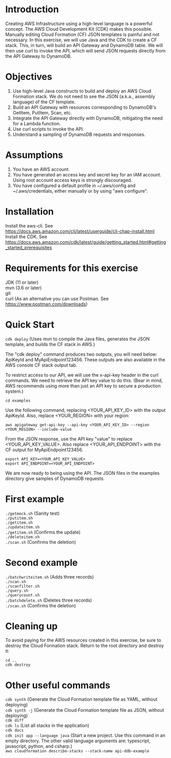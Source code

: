 # Introduction
Creating AWS Infrastructure using a high-level language is a powerful concept. The AWS Cloud Development Kit (CDK) makes this possible.
Manually editing Cloud Formation (CF) JSON templates is painful and not necessary.
In this exercise, we will use Java and the CDK to create a CF stack. This, in turn, will build an API Gateway and DynamoDB table.
We will then use curl to invoke the API, which will send JSON requests directly from the API Gateway to DynamoDB.

# Objectives
1. Use high-level Java constructs to build and deploy an AWS Cloud Formation stack. We do not need to see the JSON (a.k.a., assembly language) of the CF template.
2. Build an API Gateway with resources corresponding to DynamoDB's GetItem, PutItem, Scan, etc.
3. Integrate the API Gateway directly with DynamoDB, mitigating the need for a Lambda function.
4. Use curl scripts to invoke the API.
5. Understand a sampling of DynamoDB requests and responses.

# Assumptions
1. You have an AWS account.
2. You have generated an access key and secret key for an IAM account. Using root account access keys is strongly discouraged.
3. You have configured a default profile in ~/.aws/config and ~/.aws/credentials, either manually or by using "aws configure".

# Installation
Install the aws-cli. See https://docs.aws.amazon.com/cli/latest/userguide/cli-chap-install.html \
Install the CDK. See https://docs.aws.amazon.com/cdk/latest/guide/getting_started.html#getting_started_prerequisites

# Requirements for this exercise
JDK (11 or later)\
mvn (3.6 or later)\
git\
curl (As an alternative you can use Postman. See https://www.postman.com/downloads)

# Quick Start
`cdk deploy`  (Uses mvn to compile the Java files, generates the JSON template, and builds the CF stack in AWS.)

The "cdk deploy" command produces two outputs, you will need below: ApiKeyId and MyApiEndpoint123456. These outputs are also available in the AWS console CF stack output tab. 

To restrict access to our API, we will use the x-api-key header in the curl commands. We need to retrieve the API key value to do this.
(Bear in mind, AWS recommends using more than just an API key to secure a production system.)

`cd examples`

Use the following command, replacing <YOUR_API_KEY_ID> with the output ApiKeyId. Also, replace <YOUR_REGION> with your region:

`aws apigateway get-api-key --api-key <YOUR_API_KEY_ID> --region <YOUR_REGION> --include-value`

From the JSON response, use the API key "value" to replace <YOUR_API_KEY_VALUE>. Also replace <YOUR_API_ENDPOINT> with the CF output for MyApiEndpoint123456.

`export API_KEY=<YOUR_API_KEY_VALUE>`\
`export API_ENDPOINT=<YOUR_API_ENDPOINT>`

We are now ready to being using the API. The JSON files in the examples directory give samples of DynamoDB requests.

# First example
`./getmock.sh` (Sanity test)\
`./putitem.sh`\
`./getitem.sh`\
`./updateitem.sh`\
`./getitem.sh` (Confirms the update)\
`./deleteitem.sh`\
`./scan.sh` (Confirms the deletion)

# Second example
`./batchwriteitem.sh` (Adds three records)\
`./scan.sh`\
`./scanfilter.sh`\
`./query.sh`\
`./querycount.sh`\
`./batchdelete.sh` (Deletes three records)\
`./scan.sh` (Confirms the deletion)

# Cleaning up
To avoid paying for the AWS resources created in this exercise, be sure to destroy the Cloud Formation stack. Return to the root directory and destroy it:

`cd ..`\
`cdk destroy`

# Other useful commands
`cdk synth` (Generate the Cloud Formation template file as YAML, without deploying)\
`cdk synth -j` (Generate the Cloud Formation template file as JSON, without deploying)\
`cdk diff`\
`cdk ls` (List all stacks in the application)\
`cdk docs`\
`cdk init app --language java` (Start a new project. Use this command in an empty directory. The other valid language arguments are: typescript, javascript, python, and csharp.)\
`aws cloudformation describe-stacks --stack-name api-ddb-example`
